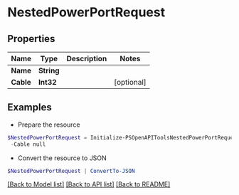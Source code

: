 # NestedPowerPortRequest
## Properties

Name | Type | Description | Notes
------------ | ------------- | ------------- | -------------
**Name** | **String** |  | 
**Cable** | **Int32** |  | [optional] 

## Examples

- Prepare the resource
```powershell
$NestedPowerPortRequest = Initialize-PSOpenAPIToolsNestedPowerPortRequest  -Name null `
 -Cable null
```

- Convert the resource to JSON
```powershell
$NestedPowerPortRequest | ConvertTo-JSON
```

[[Back to Model list]](../README.md#documentation-for-models) [[Back to API list]](../README.md#documentation-for-api-endpoints) [[Back to README]](../README.md)

